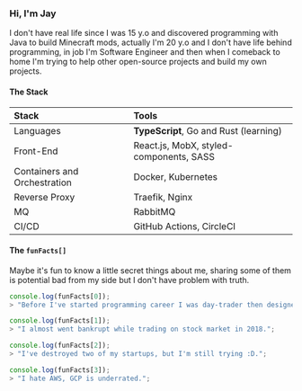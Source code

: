 ### Hi, I'm Jay

I don't have real life since I was 15 y.o and discovered programming with Java to build Minecraft mods, actually I'm 20 y.o and I don't have life behind programming, in job I'm Software Engineer and then when I comeback to home I'm trying to help other open-source projects and build my own projects.

#### The Stack

| Stack                 | Tools                               |
| :-------------------- | :---------------------------------- |
| Languages | **TypeScript**, Go and Rust (learning)             |
| Front-End             | React.js, MobX, styled-components, SASS |
| Containers and Orchestration            | Docker, Kubernetes |
| Reverse Proxy         | Traefik, Nginx                      |
| MQ                    | RabbitMQ                            |
| CI/CD                 | GitHub Actions, CircleCI     |

#### The `funFacts[]`

Maybe it's fun to know a little secret things about me, sharing some of them is potential bad from my side but I don't have problem with truth.

```javascript
console.log(funFacts[0]);
> "Before I've started programming career I was day-trader then designer.";

console.log(funFacts[1]);
> "I almost went bankrupt while trading on stock market in 2018.";

console.log(funFacts[2]);
> "I've destroyed two of my startups, but I'm still trying :D.";

console.log(funFacts[3]);
> "I hate AWS, GCP is underrated.";
```
